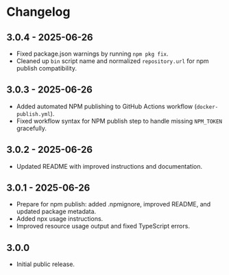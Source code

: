 # Changelog

## 3.0.4 - 2025-06-26

- Fixed package.json warnings by running `npm pkg fix`.
- Cleaned up `bin` script name and normalized `repository.url` for npm publish compatibility.

## 3.0.3 - 2025-06-26

- Added automated NPM publishing to GitHub Actions workflow (`docker-publish.yml`).
- Fixed workflow syntax for NPM publish step to handle missing `NPM_TOKEN` gracefully.

## 3.0.2 - 2025-06-26

- Updated README with improved instructions and documentation.

## 3.0.1 - 2025-06-26

- Prepare for npm publish: added .npmignore, improved README, and updated package metadata.
- Added npx usage instructions.
- Improved resource usage output and fixed TypeScript errors.

## 3.0.0

- Initial public release.
